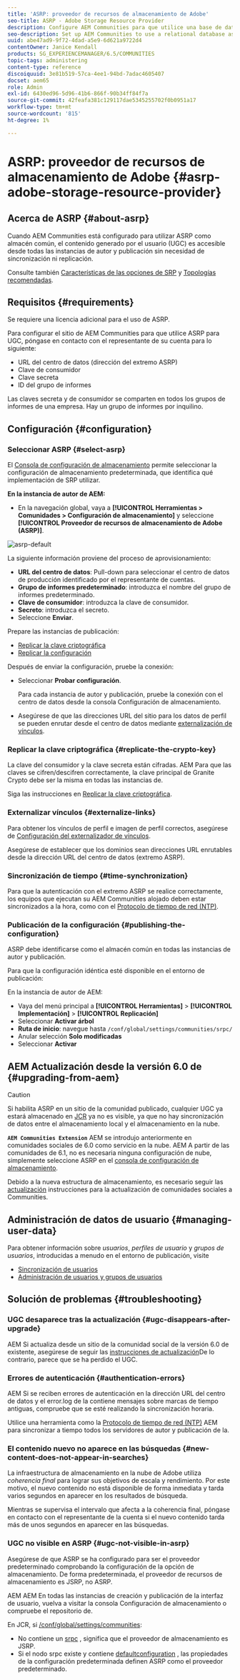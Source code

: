 ```yaml
---
title: 'ASRP: proveedor de recursos de almacenamiento de Adobe'
seo-title: ASRP - Adobe Storage Resource Provider
description: Configure AEM Communities para que utilice una base de datos relacional como almacén común
seo-description: Set up AEM Communities to use a relational database as its common store
uuid: abe47ad9-9f72-4dad-a5e9-6d621a9722d4
contentOwner: Janice Kendall
products: SG_EXPERIENCEMANAGER/6.5/COMMUNITIES
topic-tags: administering
content-type: reference
discoiquuid: 3e81b519-57ca-4ee1-94bd-7adac4605407
docset: aem65
role: Admin
exl-id: 6430ed96-5d96-41b6-866f-90b34ff84f7a
source-git-commit: 42feafa381c129117dae5345255702f0b0951a17
workflow-type: tm+mt
source-wordcount: '815'
ht-degree: 1%

---
```


# ASRP: proveedor de recursos de almacenamiento de Adobe {#asrp-adobe-storage-resource-provider}

## Acerca de ASRP {#about-asrp}

Cuando AEM Communities está configurado para utilizar ASRP como almacén común, el contenido generado por el usuario (UGC) es accesible desde todas las instancias de autor y publicación sin necesidad de sincronización ni replicación.

Consulte también [Características de las opciones de SRP](/help/communities/working-with-srp.md#characteristics-of-srp-options) y [Topologías recomendadas](/help/communities/topologies.md).

## Requisitos  {#requirements}

Se requiere una licencia adicional para el uso de ASRP.

Para configurar el sitio de AEM Communities para que utilice ASRP para UGC, póngase en contacto con el representante de su cuenta para lo siguiente:

* URL del centro de datos (dirección del extremo ASRP)
* Clave de consumidor
* Clave secreta
* ID del grupo de informes

Las claves secreta y de consumidor se comparten en todos los grupos de informes de una empresa. Hay un grupo de informes por inquilino.

## Configuración {#configuration}

### Seleccionar ASRP {#select-asrp}

El [Consola de configuración de almacenamiento](/help/communities/srp-config.md) permite seleccionar la configuración de almacenamiento predeterminada, que identifica qué implementación de SRP utilizar.

**En la instancia de autor de AEM:**

* En la navegación global, vaya a **[!UICONTROL Herramientas > Comunidades > Configuración de almacenamiento]** y seleccione **[!UICONTROL Proveedor de recursos de almacenamiento de Adobe (ASRP)]**.

![asrp-default](assets/asrp-default.png)

La siguiente información proviene del proceso de aprovisionamiento:

* **URL del centro de datos**: Pull-down para seleccionar el centro de datos de producción identificado por el representante de cuentas.
* **Grupo de informes predeterminado**: introduzca el nombre del grupo de informes predeterminado.
* **Clave de consumidor**: introduzca la clave de consumidor.
* **Secreto**: introduzca el secreto.
* Seleccione **Enviar**.

Prepare las instancias de publicación:

* [Replicar la clave criptográfica](#replicate-the-crypto-key)
* [Replicar la configuración](#publishing-the-configuration)

Después de enviar la configuración, pruebe la conexión:

* Seleccionar **Probar configuración**.

   Para cada instancia de autor y publicación, pruebe la conexión con el centro de datos desde la consola Configuración de almacenamiento.

* Asegúrese de que las direcciones URL del sitio para los datos de perfil se pueden enrutar desde el centro de datos mediante [externalización de vínculos](#externalize-links).

### Replicar la clave criptográfica {#replicate-the-crypto-key}

La clave del consumidor y la clave secreta están cifradas. AEM Para que las claves se cifren/descifren correctamente, la clave principal de Granite Crypto debe ser la misma en todas las instancias de.

Siga las instrucciones en [Replicar la clave criptográfica](/help/communities/deploy-communities.md#replicate-the-crypto-key).

### Externalizar vínculos {#externalize-links}

Para obtener los vínculos de perfil e imagen de perfil correctos, asegúrese de [Configuración del externalizador de vínculos](/help/sites-developing/externalizer.md).

Asegúrese de establecer que los dominios sean direcciones URL enrutables desde la dirección URL del centro de datos (extremo ASRP).

### Sincronización de tiempo {#time-synchronization}

Para que la autenticación con el extremo ASRP se realice correctamente, los equipos que ejecutan su AEM Communities alojado deben estar sincronizados a la hora, como con el [Protocolo de tiempo de red (NTP)](https://www.ntp.org/).

### Publicación de la configuración {#publishing-the-configuration}

ASRP debe identificarse como el almacén común en todas las instancias de autor y publicación.

Para que la configuración idéntica esté disponible en el entorno de publicación:

En la instancia de autor de AEM:

* Vaya del menú principal a **[!UICONTROL Herramientas]** > **[!UICONTROL Implementación]** > **[!UICONTROL Replicación]**
* Seleccionar **Activar árbol**
* **Ruta de inicio**: navegue hasta `/conf/global/settings/communities/srpc/`
* Anular selección **Solo modificadas**
* Seleccionar **Activar**

## AEM Actualización desde la versión 6.0 de {#upgrading-from-aem}

>[!CAUTION]
>
>Si habilita ASRP en un sitio de la comunidad publicado, cualquier UGC ya estará almacenado en [JCR](/help/communities/jsrp.md) ya no es visible, ya que no hay sincronización de datos entre el almacenamiento local y el almacenamiento en la nube.

**`AEM Communities Extension`** AEM se introdujo anteriormente en comunidades sociales de 6.0 como servicio en la nube. AEM A partir de las comunidades de 6.1, no es necesaria ninguna configuración de nube, simplemente seleccione ASRP en el [consola de configuración de almacenamiento](/help/communities/srp-config.md).

Debido a la nueva estructura de almacenamiento, es necesario seguir las [actualización](/help/communities/upgrade.md#adobe-cloud-storage) instrucciones para la actualización de comunidades sociales a Communities.

## Administración de datos de usuario {#managing-user-data}

Para obtener información sobre *usuarios*, *perfiles de usuario* y *grupos de usuarios*, introducidas a menudo en el entorno de publicación, visite

* [Sincronización de usuarios](/help/communities/sync.md)
* [Administración de usuarios y grupos de usuarios](/help/communities/users.md)

## Solución de problemas {#troubleshooting}

### UGC desaparece tras la actualización {#ugc-disappears-after-upgrade}

AEM Si actualiza desde un sitio de la comunidad social de la versión 6.0 de existente, asegúrese de seguir las [instrucciones de actualización](/help/communities/upgrade.md#adobe-cloud-storage)De lo contrario, parece que se ha perdido el UGC.

### Errores de autenticación {#authentication-errors}

AEM Si se reciben errores de autenticación en la dirección URL del centro de datos y el error.log de la contiene mensajes sobre marcas de tiempo antiguas, compruebe que se esté realizando la sincronización horaria.

Utilice una herramienta como la [Protocolo de tiempo de red (NTP)](https://www.ntp.org/) AEM para sincronizar a tiempo todos los servidores de autor y publicación de la.

### El contenido nuevo no aparece en las búsquedas {#new-content-does-not-appear-in-searches}

La infraestructura de almacenamiento en la nube de Adobe utiliza *coherencia final* para lograr sus objetivos de escala y rendimiento. Por este motivo, el nuevo contenido no está disponible de forma inmediata y tarda varios segundos en aparecer en los resultados de búsqueda.

Mientras se supervisa el intervalo que afecta a la coherencia final, póngase en contacto con el representante de la cuenta si el nuevo contenido tarda más de unos segundos en aparecer en las búsquedas.

### UGC no visible en ASRP {#ugc-not-visible-in-asrp}

Asegúrese de que ASRP se ha configurado para ser el proveedor predeterminado comprobando la configuración de la opción de almacenamiento. De forma predeterminada, el proveedor de recursos de almacenamiento es JSRP, no ASRP.

AEM AEM En todas las instancias de creación y publicación de la interfaz de usuario, vuelva a visitar la consola Configuración de almacenamiento o compruebe el repositorio de.

En JCR, si [/conf/global/settings/communities](https://localhost:4502/crx/de/index.jsp#/etc/socialconfig/):

* No contiene un [srpc](https://localhost:4502/crx/de/index.jsp#/conf/global/settings/communities/srp) , significa que el proveedor de almacenamiento es JSRP.
* Si el nodo srpc existe y contiene [defaultconfiguration](https://localhost:4502/crx/de/index.jsp#/conf/global/settings/communities/srp/defaultconfiguration) , las propiedades de la configuración predeterminada definen ASRP como el proveedor predeterminado.

